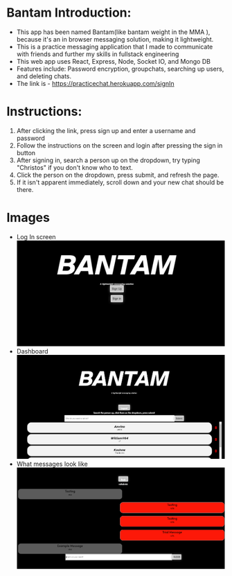 # Bantam Introduction:
- This app has been named Bantam(like bantam weight in the MMA ), because it's an in browser messaging solution, making it lightweight.
- This is a practice messaging application that I made to communicate with friends and further my skills in fullstack engineering
- This web app uses React, Express, Node, Socket IO, and Mongo DB 
- Features include: Password encryption, groupchats, searching up users, and deleting chats.
- The link is - https://practicechat.herokuapp.com/signIn
# Instructions:
1. After clicking the link, press sign up and enter a username and password
2. Follow the instructions on the screen and login after pressing the sign in button
3. After signing in, search a person up on the dropdown, try typing "Christos" if you don't know who to text.
4. Click the person on the dropdown, press submit, and refresh the page. 
5. If it isn't apparent immediately, scroll down and your new chat should be there.
# Images
- Log In screen
![Login Image](https://github.com/ChristosJ11/practicechat/blob/main/loginscreen.PNG)
- Dashboard
![Dashboard Image](https://github.com/ChristosJ11/practicechat/blob/main/dashboard.PNG)
- What messages look like
![Dashboard Image](https://github.com/ChristosJ11/practicechat/blob/main/messageScreen.PNG)
